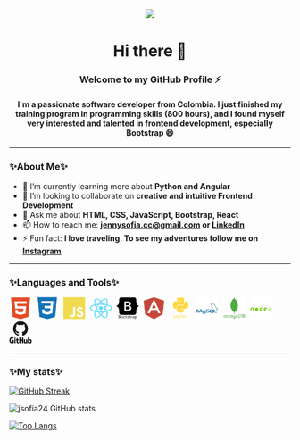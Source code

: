 <div id="header" align="center">
  <img src="https://media.giphy.com/media/RbDKaczqWovIugyJmW/giphy.gif" width="200"/>
  <h1 align="center"> Hi there 👋</h1>
  <h3 align="center"> Welcome to my GitHub Profile ⚡</h3>
  <h4 align="center"> I'm a passionate software developer from Colombia. I just finished my training program in programming skills
  (800 hours), and I found myself very interested and talented in frontend development, especially Bootstrap 😄</h4> 
 </div>

---
### ✨About Me✨

- 🔭 I’m currently learning more about **Python and Angular**
- 👯 I’m looking to collaborate on **creative and intuitive Frontend Development**
- 💬 Ask me about **HTML, CSS, JavaScript, Bootstrap, React**
- 📫 How to reach me: **jennysofia.cc@gmail.com or [LinkedIn](https://www.linkedin.com/in/jennysofia-cc/)**
- ⚡ Fun fact: **I love traveling. To see my adventures follow me on [Instagram](https://www.instagram.com/sofiacasta24/)**

---
<div align="left">
  <h3>✨Languages and Tools✨</h3>
  <div>
    <img src="https://github.com/devicons/devicon/blob/master/icons/html5/html5-plain.svg" title="HTML5" alt="HTML"
    width="40" height="40"/>&nbsp;
    <img src="https://github.com/devicons/devicon/blob/master/icons/css3/css3-plain.svg" title="CSS3" alt="CSS"
    width="40" height="40"/>&nbsp;
    <img src="https://github.com/devicons/devicon/blob/master/icons/javascript/javascript-plain.svg" title="JavaScript" alt="JS"
    width="40" height="40"/>&nbsp;
    <img src="https://github.com/devicons/devicon/blob/master/icons/react/react-original.svg" title="REACT" alt="REACT"
    width="40" height="40"/>&nbsp;
    <img src="https://github.com/devicons/devicon/blob/master/icons/bootstrap/bootstrap-plain-wordmark.svg" title="BOOTSTRAP" alt="BST"
    width="40" height="40"/>&nbsp;
    <img src="https://github.com/devicons/devicon/blob/master/icons/angularjs/angularjs-plain.svg" title="ANGULAR" alt="ANG"
    width="40" height="40"/>&nbsp;
    <img src="https://github.com/devicons/devicon/blob/master/icons/python/python-plain-wordmark.svg" title="PYTHON" alt="PT"
    width="40" height="40"/>&nbsp;
    <img src="https://github.com/devicons/devicon/blob/master/icons/mysql/mysql-plain-wordmark.svg" title="MYSQL" alt="MSQL"
    width="40" height="40"/>&nbsp;
    <img src="https://github.com/devicons/devicon/blob/master/icons/mongodb/mongodb-plain-wordmark.svg" title="MONGODB" alt="MDB"
    width="40" height="40"/>&nbsp;
    <img src="https://github.com/devicons/devicon/blob/master/icons/nodejs/nodejs-plain-wordmark.svg" title="NODEJS" alt="NJS"
    width="40" height="40"/>&nbsp;
    <img src="https://github.com/devicons/devicon/blob/master/icons/github/github-original-wordmark.svg" title="GITHUB" alt="GH"
    width="40" height="40"/>&nbsp;
   </div>
</div>

---

### ✨My stats✨

[![GitHub Streak](http://github-readme-streak-stats.herokuapp.com?user=jsofia24&theme=merko)](https://git.io/streak-stats)
    
![jsofia24 GitHub stats](https://github-readme-stats.vercel.app/api?username=jsofia24&show_icons=true&theme=merko)  

[![Top Langs](https://github-readme-stats.vercel.app/api/top-langs/?username=jsofia24)](https://github.com/anuraghazra/github-readme-stats)
